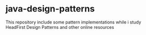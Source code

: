 # java-design-patterns

This repository include some pattern implementations while i study HeadFirst Design Patterns and other online resources
